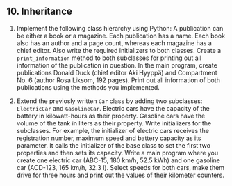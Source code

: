## 10. Inheritance

1. Implement the following class hierarchy using Python: A publication can be either a book or a magazine. Each publication has a name. Each book
   also has an author and a page count, whereas each magazine has a chief editor. Also write the required initializers to both classes. Create a
   `print_information` method to both subclasses for printing out all information of the publication in question. In the main program, create
   publications Donald Duck (chief editor Aki Hyyppä) and Compartment No. 6 (author Rosa Liksom, 192 pages). Print out all information of both
   publications using the methods you implemented.

2. Extend the previosly written `Car` class by adding two subclasses: `ElectricCar` and `GasolineCar`. Electric cars have the capacity of the
   battery in kilowatt-hours as their property. Gasoline cars have the volume of the tank in liters as their property. Write initializers for the
   subclasses. For example, the initializer of electric cars receives the registration number, maximum speed and battery capacity as its parameter.
   It calls the initializer of the base class to set the first two properties and then sets its capacity. Write a main program where you create
   one electric car (ABC-15, 180 km/h, 52.5 kWh) and one gasoline car (ACD-123, 165 km/h, 32.3 l). Select speeds for both cars, make them drive for
   three hours and print out the values of their kilometer counters.